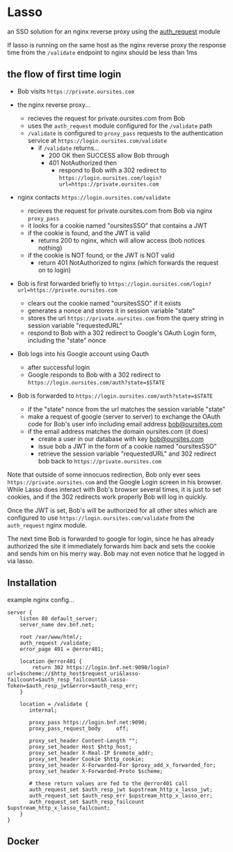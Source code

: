 # Lasso

an SSO solution for an nginx reverse proxy using the [auth_request](http://nginx.org/en/docs/http/ngx_http_auth_request_module.html) module

If lasso is running on the same host as the nginx reverse proxy the response time from the `/validate` endpoint to nginx should be less than 1ms

## the flow of first time login

* Bob visits `https://private.oursites.com`
* the nginx reverse proxy...
  * recieves the request for private.oursites.com from Bob
  * uses the `auth_request` module configured for the `/validate` path
  * `/validate` is configured to `proxy_pass` requests to the authentication service at `https://login.oursites.com/validate`
    * if `/validate` returns...
      * 200 OK then SUCCESS allow Bob through
      * 401 NotAuthorized then
        * respond to Bob with a 302 redirect to `https://login.oursites.com/login?url=https://private.oursites.com`

* nginx contacts `https://login.oursites.com/validate`
  * recieves the request for private.oursites.com from Bob via nginx `proxy_pass`
  * it looks for a cookie named "oursitesSSO" that contains a JWT
  * if the cookie is found, and the JWT is valid
    * returns 200 to nginx, which will allow access (bob notices nothing)
  * if the cookie is NOT found, or the JWT is NOT valid
      * return 401 NotAuthorized to nginx (which forwards the request on to login)

* Bob is first forwarded briefly to `https://login.oursites.com/login?url=https://private.oursites.com`
  * clears out the cookie named "oursitesSSO" if it exists
  * generates a nonce and stores it in session variable "state"
  * stores the url `https://private.oursites.com` from the query string in session variable "requestedURL"
  * respond to Bob with a 302 redirect to Google's OAuth Login form, including the "state" nonce

* Bob logs into his Google account using Oauth
  * after successful login
  * Google responds to Bob with a 302 redirect to `https://login.oursites.com/auth?state=$STATE`

* Bob is forwarded to `https://login.oursites.com/auth?state=$STATE`
  * if the "state" nonce from the url matches the session variable "state"
  * make a request of google (server to server) to exchange the OAuth code for Bob's user info including email address bob@oursites.com
  * if the email address matches the domain oursites.com (it does)
    * create a user in our database with key bob@oursites.com
    * issue bob a JWT in the form of a cookie named "oursitesSSO"
    * retrieve the session variable "requestedURL" and 302 redirect bob back to `https://private.oursites.com`

Note that outside of some innocuos redirection, Bob only ever sees `https://private.oursites.com` and the Google Login screen in his browser.  While Lasso does interact with Bob's browser several times, it is just to set cookies, and if the 302 redirects work properly Bob will log in quickly.

Once the JWT is set, Bob's will be authorized for all other sites which are configured to use `https://login.oursites.com/validate` from the `auth_request` nginx module.

The next time Bob is forwarded to google for login, since he has already authorized the site it immediately forwards him back and sets the cookie and sends him on his merry way.  Bob may not even notice that he logged in via lasso.

## Installation

example nginx config...

```{.nginxconf}
server {
    listen 80 default_server;
    server_name dev.bnf.net;

    root /var/www/html/;
    auth_request /validate;
    error_page 401 = @error401;

    location @error401 {
        return 302 https://login.bnf.net:9090/login?url=$scheme://$http_host$request_uri&lasso-failcount=$auth_resp_failcount&X-Lasso-Token=$auth_resp_jwt&error=$auth_resp_err;
    }

    location = /validate {
       internal;

       proxy_pass https://login.bnf.net:9090;
       proxy_pass_request_body     off;

       proxy_set_header Content-Length "";
       proxy_set_header Host $http_host;
       proxy_set_header X-Real-IP $remote_addr;
       proxy_set_header Cookie $http_cookie;
       proxy_set_header X-Forwarded-For $proxy_add_x_forwarded_for;
       proxy_set_header X-Forwarded-Proto $scheme;

       # these return values are fed to the @error401 call
       auth_request_set $auth_resp_jwt $upstream_http_x_lasso_jwt;
       auth_request_set $auth_resp_err $upstream_http_x_lasso_err;
       auth_request_set $auth_resp_failcount $upstream_http_x_lasso_failcount;
    }
}

```

## Docker